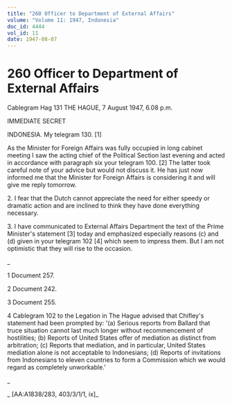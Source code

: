 ```yaml
---
title: "260 Officer to Department of External Affairs"
volume: "Volume 11: 1947, Indonesia"
doc_id: 4444
vol_id: 11
date: 1947-08-07
---
```


# 260 Officer to Department of External Affairs

Cablegram Hag 131 THE HAGUE, 7 August 1947, 6.08 p.m.

IMMEDIATE SECRET

INDONESIA. My telegram 130. [1]

As the Minister for Foreign Affairs was fully occupied in long cabinet meeting I saw the acting chief of the Political Section last evening and acted in accordance with paragraph six your telegram 100. [2] The latter took careful note of your advice but would not discuss it. He has just now informed me that the Minister for Foreign Affairs is considering it and will give me reply tomorrow.

2\. I fear that the Dutch cannot appreciate the need for either speedy or dramatic action and are inclined to think they have done everything necessary.

3\. I have communicated to External Affairs Department the text of the Prime Minister's statement [3] today and emphasized especially reasons (c) and (d) given in your telegram 102 [4] which seem to impress them. But I am not optimistic that they will rise to the occasion.

_

1 Document 257.

2 Document 242.

3 Document 255.

4 Cablegram 102 to the Legation in The Hague advised that Chifley's statement had been prompted by: '(a) Serious reports from Ballard that truce situation cannot last much longer without recommencement of hostilities; (b) Reports of United States offer of mediation as distinct from arbitration; (c) Reports that mediation, and in particular, United States mediation alone is not acceptable to Indonesians; (d) Reports of invitations from Indonesians to eleven countries to form a Commission which we would regard as completely unworkable.'

_

_ [AA:A1838/283, 403/3/1/1, ix]_
